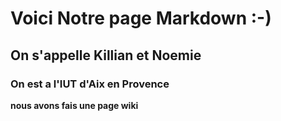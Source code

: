 
#  Voici Notre page Markdown :-)
## On s'appelle Killian et Noemie 
### On est a l'IUT d'Aix en Provence
**nous avons fais une page wiki** 



